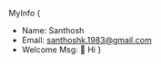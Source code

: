 MyInfo
{
- Name: Santhosh 
- Email: santhoshk.1983@gmail.com
- Welcome Msg: 👋 Hi
}


<!---
Santhoshk1983/Santhoshk1983 is a ✨ special ✨ repository because its `README.md` (this file) appears on your GitHub profile.
You can click the Preview link to take a look at your changes.
--->

